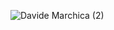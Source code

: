 ![Davide Marchica (2)](https://user-images.githubusercontent.com/123973018/236681942-6c747017-81d0-4c24-961b-fe2e3ba75181.png)
